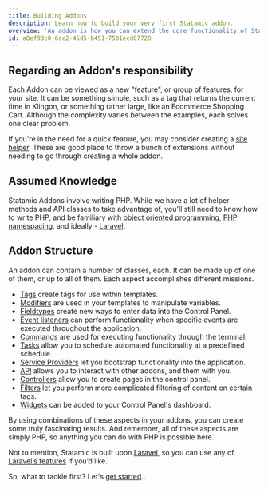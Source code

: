 ```yaml
---
title: Building Addons
description: Learn how to build your very first Statamic addon.
overview: 'An addon is how you can extend the core functionality of Statamic. Rather than digging in and messing with core files, we’ve created a system where developers can easily build new features that are compatible with everyone’s Statamic installations. Addons can then be easily shared or sold to others to let them extend their Statamic installation.'
id: a8ef93c0-6cc2-45d5-b451-7501ecd07728
---
```

## Regarding an Addon's responsibility

Each Addon can be viewed as a new "feature", or group of features, for your site. It can be something simple, such as a tag that returns the current time in Klingon, or something rather large, like an Ecommerce Shopping Cart. Although the complexity varies between the examples, each solves one clear problem.

If you're in the need for a quick feature, you may consider creating a [site helper][site-helpers]. These are good place to throw a bunch of extensions without needing to go through creating a whole addon.

## Assumed Knowledge

Statamic Addons involve writing PHP. While we have a lot of helper methods and API classes to take advantage of, you'll still need to know how to write PHP, and be familiary with [object oriented programming][oop], [PHP namespacing][namespacing], and ideally - [Laravel][laravel].

## Addon Structure

An addon can contain a number of classes, each. It can be made up of one of them, or up to all of them. Each aspect accomplishes different missions.

- [Tags][tags] create tags for use within templates.
- [Modifiers][modifiers] are used in your templates to manipulate variables.
- [Fieldtypes][fieldtypes] create new ways to enter data into the Control Panel.
- [Event listeners][event-listeners] can perform functionality when specific events are executed throughout the application.
- [Commands][commands] are used for executing functionality through the terminal.
- [Tasks][tasks] allow you to schedule automated functionality at a predefined schedule.
- [Service Providers][service-providers] let you bootstrap functionality into the application.
- [API][api] allows you to interact with other addons, and them with you.
- [Controllers][controllers] allow you to create pages in the control panel.
- [Filters][filters] let you perform more complicated filtering of content on certain tags.
- [Widgets][widgets] can be added to your Control Panel's dashboard.


By using combinations of these aspects in your addons, you can create some truly fascinating results. And remember, all of these aspects are simply PHP, so anything you can do with PHP is possible here.

Not to mention, Statamic is built upon [Laravel][laravel], so you can use any of [Laravel’s features][laravels-features] if you’d like.

So, what to tackle first? Let's [get started][getting-started]..

[getting-started]: /addons/getting-started
[addon]: /addons/classes/addon
[tags]: /addons/classes/tags
[modifiers]: /addons/classes/modifiers
[fieldtypes]: /addons/classes/fieldtypes
[event-listeners]: /addons/classes/event-listeners
[commands]: /addons/classes/commands
[tasks]: /addons/classes/tasks
[service-providers]: /addons/classes/service-providers
[api]: /addons/classes/api
[controllers]: /addons/classes/controllers
[filters]: /addons/classes/filters
[widgets]: /addons/classes/widgets
[laravel]: http://laravel.com
[laravels-features]: http://laravel.com/docs
[oop]: http://php.net/manual/en/language.oop5.php
[namespacing]: http://www.phptherightway.com/#namespaces
[site-helpers]: /addons/site-helpers